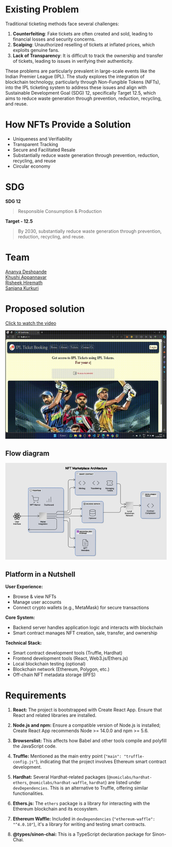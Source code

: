 # Existing Problem
Traditional ticketing methods face several challenges:

1. **Counterfeiting**: Fake tickets are often created and sold, leading to financial losses and security concerns.
2. **Scalping**: Unauthorized reselling of tickets at inflated prices, which exploits genuine fans.
3. **Lack of Transparency**: It is difficult to track the ownership and transfer of tickets, leading to issues in verifying their authenticity.

These problems are particularly prevalent in large-scale events like the Indian Premier League (IPL). The study explores the integration of blockchain technology, particularly through Non-Fungible Tokens (NFTs), into the IPL ticketing system to address these issues and align with Sustainable Development Goal (SDG) 12, specifically Target 12.5, which aims to reduce waste generation through prevention, reduction, recycling, and reuse.

# How NFTs Provide a Solution

- Uniqueness and Verifiability
- Transparent Tracking
- Secure and Facilitated Resale
- Substantially reduce waste generation through prevention, reduction, recycling, and reuse
- Circular economy

# SDG
**SDG 12**
> Responsible Consumption & Production

**Target - 12.5**
> By 2030, substantially reduce waste generation through prevention, reduction, recycling, and reuse.


# Team
[Ananya Deshpande](https://github.com/AnanyaDeshpande)
\
[Khushi Appannavar](https://github.com/Khushi-MA)
\
[Risheek Hiremath](https://github.com)
\
[Sanjana Kurkuri](https://github.com/SanjanaKurkuri)

# Proposed solution

[Click to watch the video](https://github.com/AnanyaDeshpande/NFT/blob/main/src/assets/nftcut.mp4)

<img src="./src/assets/presentgif.gif" width="600" height="337.5">



## Flow diagram
![Flow Diagram](./src/assets/flow.png)

## Platform in a Nutshell

**User Experience:**

* Browse & view NFTs
* Manage user accounts
* Connect crypto wallets (e.g., MetaMask) for secure transactions

**Core System:**

* Backend server handles application logic and interacts with blockchain
* Smart contract manages NFT creation, sale, transfer, and ownership

**Technical Stack:**

* Smart contract development tools (Truffle, Hardhat)
* Frontend development tools (React, Web3.js/Ethers.js)
* Local blockchain testing (optional)
* Blockchain network (Ethereum, Polygon, etc.)
* Off-chain NFT metadata storage (IPFS)

# Requirements

1. **React:**
   The project is bootstrapped with Create React App. Ensure that React and related libraries are installed.

2. **Node.js and npm:**
   Ensure a compatible version of Node.js is installed; Create React App recommends Node >= 14.0.0 and npm >= 5.6.

3. **Browserslist:**
   This affects how Babel and other tools compile and polyfill the JavaScript code.

4. **Truffle:**
   Mentioned as the main entry point (`"main": "truffle-config.js"`), indicating that the project involves Ethereum smart contract development.

5. **Hardhat:**
   Several Hardhat-related packages (`@nomiclabs/hardhat-ethers`, `@nomiclabs/hardhat-waffle`, `hardhat`) are listed under `devDependencies`. This is an alternative to Truffle, offering similar functionalities.

6. **Ethers.js:**
   The `ethers` package is a library for interacting with the Ethereum blockchain and its ecosystem.

7. **Ethereum Waffle:**
   Included in `devDependencies` (`"ethereum-waffle": "^4.0.10"`), it's a library for writing and testing smart contracts.

8. **@types/sinon-chai:**
   This is a TypeScript declaration package for Sinon-Chai.
